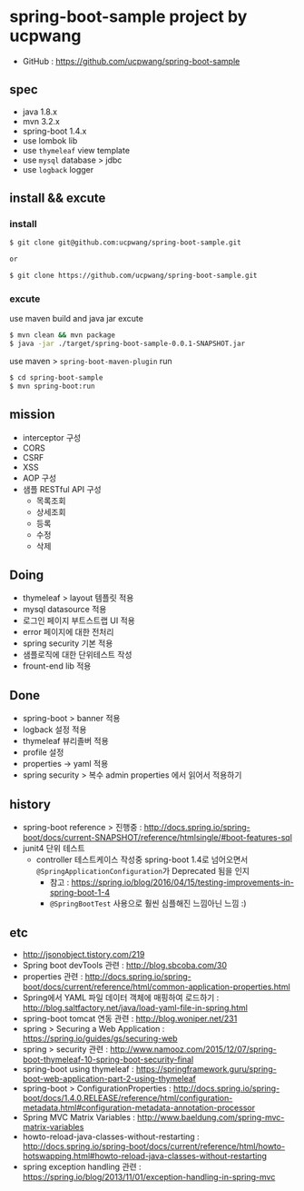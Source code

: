 # spring-boot-sample project by ucpwang
- GitHub : https://github.com/ucpwang/spring-boot-sample

## spec
- java 1.8.x
- mvn 3.2.x
- spring-boot 1.4.x
- use lombok lib
- use `thymeleaf` view template
- use `mysql` database > jdbc
- use `logback` logger

## install && excute

### install
```bash
$ git clone git@github.com:ucpwang/spring-boot-sample.git

or

$ git clone https://github.com/ucpwang/spring-boot-sample.git
```

### excute
use maven build and java jar excute
```bash
$ mvn clean && mvn package
$ java -jar ./target/spring-boot-sample-0.0.1-SNAPSHOT.jar
```

use maven > `spring-boot-maven-plugin` run
```bash
$ cd spring-boot-sample
$ mvn spring-boot:run
```

## mission
- interceptor 구성
- CORS
- CSRF
- XSS
- AOP 구성
- 샘플 RESTful API 구성
  - 목록조회
  - 상세조회
  - 등록
  - 수정
  - 삭제

## Doing
- thymeleaf > layout 템플릿 적용
- mysql datasource 적용
- 로그인 페이지 부트스트랩 UI 적용
- error 페이지에 대한 전처리
- spring security 기본 적용
- 샘플로직에 대한 단위테스트 작성
- frount-end lib 적용

## Done
- spring-boot > banner 적용
- logback 설정 적용
- thymeleaf 뷰리졸버 적용
- profile 설정
- properties -> yaml 적용
- spring security > 복수 admin properties 에서 읽어서 적용하기

## history
- spring-boot reference > 진행중 : http://docs.spring.io/spring-boot/docs/current-SNAPSHOT/reference/htmlsingle/#boot-features-sql
- junit4 단위 테스트 
  - controller 테스트케이스 작성중 spring-boot 1.4로 넘어오면서 `@SpringApplicationConfiguration`가 Deprecated 됨을 인지
    - 참고 : https://spring.io/blog/2016/04/15/testing-improvements-in-spring-boot-1-4
    - `@SpringBootTest` 사용으로 훨씬 심플해진 느낌아닌 느낌 :)

## etc
- http://jsonobject.tistory.com/219
- Spring boot devTools 관련 : http://blog.sbcoba.com/30
- properties 관련 : http://docs.spring.io/spring-boot/docs/current/reference/html/common-application-properties.html
- Spring에서 YAML 파일 데이터 객체에 매핑하여 로드하기 : http://blog.saltfactory.net/java/load-yaml-file-in-spring.html
- spring-boot tomcat 연동 관련 : http://blog.woniper.net/231
- spring > Securing a Web Application : https://spring.io/guides/gs/securing-web
- spring > security 관련 : http://www.namooz.com/2015/12/07/spring-boot-thymeleaf-10-spring-boot-security-final
- spring-boot using thymeleaf : https://springframework.guru/spring-boot-web-application-part-2-using-thymeleaf
- spring-boot > ConfigurationProperties : http://docs.spring.io/spring-boot/docs/1.4.0.RELEASE/reference/html/configuration-metadata.html#configuration-metadata-annotation-processor
- Spring MVC Matrix Variables : http://www.baeldung.com/spring-mvc-matrix-variables
- howto-reload-java-classes-without-restarting : http://docs.spring.io/spring-boot/docs/current/reference/html/howto-hotswapping.html#howto-reload-java-classes-without-restarting
- spring exception handling 관련 : https://spring.io/blog/2013/11/01/exception-handling-in-spring-mvc